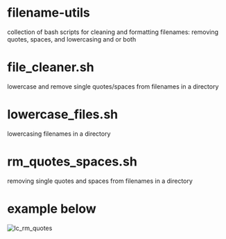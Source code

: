 # filename-utils
collection of bash scripts for cleaning and formatting filenames: removing quotes, spaces, and lowercasing and or both

# file_cleaner.sh
lowercase and remove single quotes/spaces from filenames in a directory

# lowercase_files.sh
lowercasing filenames in a directory

# rm_quotes_spaces.sh
removing single quotes and spaces from filenames in a directory

# example below

![lc_rm_quotes](https://github.com/user-attachments/assets/5a73251c-1fb7-49a7-9be8-6a9202fc9acd)

